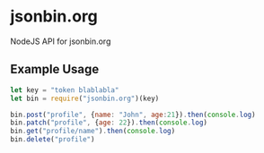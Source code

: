 # jsonbin.org
NodeJS API for jsonbin.org

## Example Usage
```js
let key = "token blablabla"
let bin = require("jsonbin.org")(key)

bin.post("profile", {name: "John", age:21}).then(console.log)
bin.patch("profile", {age: 22}).then(console.log)
bin.get("profile/name").then(console.log)
bin.delete("profile")
```